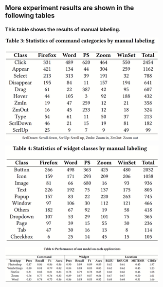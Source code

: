 ## More experiment results are shown in the following tables

### This table shows the results of manual labeling. 

![](/Fig/Table_1.png)

![](/Fig/Table_2.png)

![](/Fig/Table_3.png)


